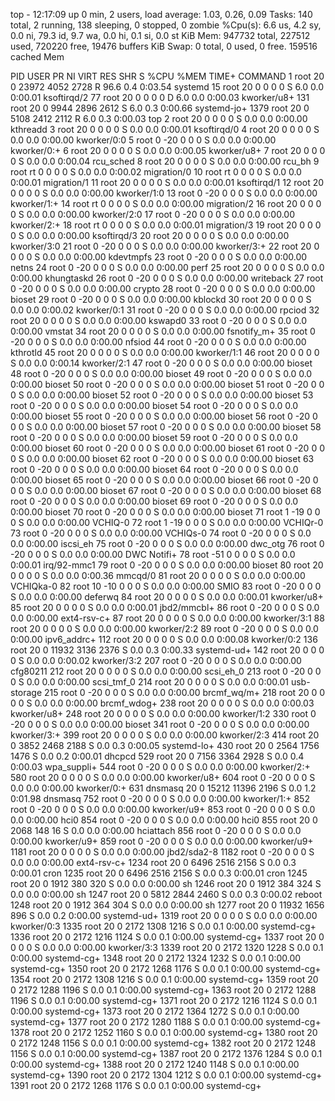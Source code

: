 top - 12:17:09 up 0 min,  2 users,  load average: 1.03, 0.26, 0.09
Tasks: 140 total,   2 running, 138 sleeping,   0 stopped,   0 zombie
%Cpu(s):  6.6 us,  4.2 sy,  0.0 ni, 79.3 id,  9.7 wa,  0.0 hi,  0.1 si,  0.0 st
KiB Mem:    947732 total,   227512 used,   720220 free,    19476 buffers
KiB Swap:        0 total,        0 used,        0 free.   159516 cached Mem

  PID USER      PR  NI    VIRT    RES    SHR S  %CPU %MEM     TIME+ COMMAND
    1 root      20   0   23972   4052   2728 R  96.6  0.4   0:03.54 systemd
   15 root      20   0       0      0      0 S   6.0  0.0   0:00.01 ksoftirqd/2
   77 root      20   0       0      0      0 D   6.0  0.0   0:00.03 kworker/u8+
  131 root      20   0    9944   2896   2612 S   6.0  0.3   0:00.66 systemd-jo+
 1379 root      20   0    5108   2412   2112 R   6.0  0.3   0:00.03 top
    2 root      20   0       0      0      0 S   0.0  0.0   0:00.00 kthreadd
    3 root      20   0       0      0      0 S   0.0  0.0   0:00.01 ksoftirqd/0
    4 root      20   0       0      0      0 S   0.0  0.0   0:00.00 kworker/0:0
    5 root       0 -20       0      0      0 S   0.0  0.0   0:00.00 kworker/0:+
    6 root      20   0       0      0      0 S   0.0  0.0   0:00.05 kworker/u8+
    7 root      20   0       0      0      0 S   0.0  0.0   0:00.04 rcu_sched
    8 root      20   0       0      0      0 S   0.0  0.0   0:00.00 rcu_bh
    9 root      rt   0       0      0      0 S   0.0  0.0   0:00.02 migration/0
   10 root      rt   0       0      0      0 S   0.0  0.0   0:00.01 migration/1
   11 root      20   0       0      0      0 S   0.0  0.0   0:00.01 ksoftirqd/1
   12 root      20   0       0      0      0 S   0.0  0.0   0:00.00 kworker/1:0
   13 root       0 -20       0      0      0 S   0.0  0.0   0:00.00 kworker/1:+
   14 root      rt   0       0      0      0 S   0.0  0.0   0:00.00 migration/2
   16 root      20   0       0      0      0 S   0.0  0.0   0:00.00 kworker/2:0
   17 root       0 -20       0      0      0 S   0.0  0.0   0:00.00 kworker/2:+
   18 root      rt   0       0      0      0 S   0.0  0.0   0:00.01 migration/3
   19 root      20   0       0      0      0 S   0.0  0.0   0:00.00 ksoftirqd/3
   20 root      20   0       0      0      0 S   0.0  0.0   0:00.00 kworker/3:0
   21 root       0 -20       0      0      0 S   0.0  0.0   0:00.00 kworker/3:+
   22 root      20   0       0      0      0 S   0.0  0.0   0:00.00 kdevtmpfs
   23 root       0 -20       0      0      0 S   0.0  0.0   0:00.00 netns
   24 root       0 -20       0      0      0 S   0.0  0.0   0:00.00 perf
   25 root      20   0       0      0      0 S   0.0  0.0   0:00.00 khungtaskd
   26 root       0 -20       0      0      0 S   0.0  0.0   0:00.00 writeback
   27 root       0 -20       0      0      0 S   0.0  0.0   0:00.00 crypto
   28 root       0 -20       0      0      0 S   0.0  0.0   0:00.00 bioset
   29 root       0 -20       0      0      0 S   0.0  0.0   0:00.00 kblockd
   30 root      20   0       0      0      0 S   0.0  0.0   0:00.02 kworker/0:1
   31 root       0 -20       0      0      0 S   0.0  0.0   0:00.00 rpciod
   32 root      20   0       0      0      0 S   0.0  0.0   0:00.00 kswapd0
   33 root       0 -20       0      0      0 S   0.0  0.0   0:00.00 vmstat
   34 root      20   0       0      0      0 S   0.0  0.0   0:00.00 fsnotify_m+
   35 root       0 -20       0      0      0 S   0.0  0.0   0:00.00 nfsiod
   44 root       0 -20       0      0      0 S   0.0  0.0   0:00.00 kthrotld
   45 root      20   0       0      0      0 S   0.0  0.0   0:00.00 kworker/1:1
   46 root      20   0       0      0      0 S   0.0  0.0   0:00.14 kworker/2:1
   47 root       0 -20       0      0      0 S   0.0  0.0   0:00.00 bioset
   48 root       0 -20       0      0      0 S   0.0  0.0   0:00.00 bioset
   49 root       0 -20       0      0      0 S   0.0  0.0   0:00.00 bioset
   50 root       0 -20       0      0      0 S   0.0  0.0   0:00.00 bioset
   51 root       0 -20       0      0      0 S   0.0  0.0   0:00.00 bioset
   52 root       0 -20       0      0      0 S   0.0  0.0   0:00.00 bioset
   53 root       0 -20       0      0      0 S   0.0  0.0   0:00.00 bioset
   54 root       0 -20       0      0      0 S   0.0  0.0   0:00.00 bioset
   55 root       0 -20       0      0      0 S   0.0  0.0   0:00.00 bioset
   56 root       0 -20       0      0      0 S   0.0  0.0   0:00.00 bioset
   57 root       0 -20       0      0      0 S   0.0  0.0   0:00.00 bioset
   58 root       0 -20       0      0      0 S   0.0  0.0   0:00.00 bioset
   59 root       0 -20       0      0      0 S   0.0  0.0   0:00.00 bioset
   60 root       0 -20       0      0      0 S   0.0  0.0   0:00.00 bioset
   61 root       0 -20       0      0      0 S   0.0  0.0   0:00.00 bioset
   62 root       0 -20       0      0      0 S   0.0  0.0   0:00.00 bioset
   63 root       0 -20       0      0      0 S   0.0  0.0   0:00.00 bioset
   64 root       0 -20       0      0      0 S   0.0  0.0   0:00.00 bioset
   65 root       0 -20       0      0      0 S   0.0  0.0   0:00.00 bioset
   66 root       0 -20       0      0      0 S   0.0  0.0   0:00.00 bioset
   67 root       0 -20       0      0      0 S   0.0  0.0   0:00.00 bioset
   68 root       0 -20       0      0      0 S   0.0  0.0   0:00.00 bioset
   69 root       0 -20       0      0      0 S   0.0  0.0   0:00.00 bioset
   70 root       0 -20       0      0      0 S   0.0  0.0   0:00.00 bioset
   71 root       1 -19       0      0      0 S   0.0  0.0   0:00.00 VCHIQ-0
   72 root       1 -19       0      0      0 S   0.0  0.0   0:00.00 VCHIQr-0
   73 root       0 -20       0      0      0 S   0.0  0.0   0:00.00 VCHIQs-0
   74 root       0 -20       0      0      0 S   0.0  0.0   0:00.00 iscsi_eh
   75 root       0 -20       0      0      0 S   0.0  0.0   0:00.00 dwc_otg
   76 root       0 -20       0      0      0 S   0.0  0.0   0:00.00 DWC Notifi+
   78 root     -51   0       0      0      0 S   0.0  0.0   0:00.01 irq/92-mmc1
   79 root       0 -20       0      0      0 S   0.0  0.0   0:00.00 bioset
   80 root      20   0       0      0      0 S   0.0  0.0   0:00.36 mmcqd/0
   81 root      20   0       0      0      0 S   0.0  0.0   0:00.00 VCHIQka-0
   82 root      10 -10       0      0      0 S   0.0  0.0   0:00.00 SMIO
   83 root       0 -20       0      0      0 S   0.0  0.0   0:00.00 deferwq
   84 root      20   0       0      0      0 S   0.0  0.0   0:00.01 kworker/u8+
   85 root      20   0       0      0      0 S   0.0  0.0   0:00.01 jbd2/mmcbl+
   86 root       0 -20       0      0      0 S   0.0  0.0   0:00.00 ext4-rsv-c+
   87 root      20   0       0      0      0 S   0.0  0.0   0:00.00 kworker/3:1
   88 root      20   0       0      0      0 S   0.0  0.0   0:00.00 kworker/2:2
   89 root       0 -20       0      0      0 S   0.0  0.0   0:00.00 ipv6_addrc+
  112 root      20   0       0      0      0 S   0.0  0.0   0:00.08 kworker/0:2
  136 root      20   0   11932   3136   2376 S   0.0  0.3   0:00.33 systemd-ud+
  142 root      20   0       0      0      0 S   0.0  0.0   0:00.02 kworker/3:2
  207 root       0 -20       0      0      0 S   0.0  0.0   0:00.00 cfg80211
  212 root      20   0       0      0      0 S   0.0  0.0   0:00.00 scsi_eh_0
  213 root       0 -20       0      0      0 S   0.0  0.0   0:00.00 scsi_tmf_0
  214 root      20   0       0      0      0 S   0.0  0.0   0:00.01 usb-storage
  215 root       0 -20       0      0      0 S   0.0  0.0   0:00.00 brcmf_wq/m+
  218 root      20   0       0      0      0 S   0.0  0.0   0:00.00 brcmf_wdog+
  238 root      20   0       0      0      0 S   0.0  0.0   0:00.03 kworker/u8+
  248 root      20   0       0      0      0 S   0.0  0.0   0:00.00 kworker/1:2
  330 root       0 -20       0      0      0 S   0.0  0.0   0:00.00 bioset
  341 root       0 -20       0      0      0 S   0.0  0.0   0:00.00 kworker/3:+
  399 root      20   0       0      0      0 S   0.0  0.0   0:00.00 kworker/2:3
  414 root      20   0    3852   2468   2188 S   0.0  0.3   0:00.05 systemd-lo+
  430 root      20   0    2564   1756   1476 S   0.0  0.2   0:00.01 dhcpcd
  529 root      20   0    7156   3364   2928 S   0.0  0.4   0:00.03 wpa_suppli+
  544 root       0 -20       0      0      0 S   0.0  0.0   0:00.00 kworker/2:+
  580 root      20   0       0      0      0 S   0.0  0.0   0:00.00 kworker/u8+
  604 root       0 -20       0      0      0 S   0.0  0.0   0:00.00 kworker/0:+
  631 dnsmasq   20   0   15212  11396   2196 S   0.0  1.2   0:01.98 dnsmasq
  752 root       0 -20       0      0      0 S   0.0  0.0   0:00.00 kworker/1:+
  852 root       0 -20       0      0      0 S   0.0  0.0   0:00.00 kworker/u9+
  853 root       0 -20       0      0      0 S   0.0  0.0   0:00.00 hci0
  854 root       0 -20       0      0      0 S   0.0  0.0   0:00.00 hci0
  855 root      20   0    2068    148     16 S   0.0  0.0   0:00.00 hciattach
  856 root       0 -20       0      0      0 S   0.0  0.0   0:00.00 kworker/u9+
  859 root       0 -20       0      0      0 S   0.0  0.0   0:00.00 kworker/u9+
 1181 root      20   0       0      0      0 S   0.0  0.0   0:00.00 jbd2/sda2-8
 1182 root       0 -20       0      0      0 S   0.0  0.0   0:00.00 ext4-rsv-c+
 1234 root      20   0    6496   2516   2156 S   0.0  0.3   0:00.01 cron
 1235 root      20   0    6496   2516   2156 S   0.0  0.3   0:00.01 cron
 1245 root      20   0    1912    380    320 S   0.0  0.0   0:00.00 sh
 1246 root      20   0    1912    384    324 S   0.0  0.0   0:00.00 sh
 1247 root      20   0    5812   2844   2460 S   0.0  0.3   0:00.02 reboot
 1248 root      20   0    1912    364    304 S   0.0  0.0   0:00.00 sh
 1277 root      20   0   11932   1656    896 S   0.0  0.2   0:00.00 systemd-ud+
 1319 root      20   0       0      0      0 S   0.0  0.0   0:00.00 kworker/0:3
 1335 root      20   0    2172   1308   1216 S   0.0  0.1   0:00.00 systemd-cg+
 1336 root      20   0    2172   1216   1124 S   0.0  0.1   0:00.00 systemd-cg+
 1337 root      20   0       0      0      0 S   0.0  0.0   0:00.00 kworker/3:3
 1339 root      20   0    2172   1320   1228 S   0.0  0.1   0:00.00 systemd-cg+
 1348 root      20   0    2172   1324   1232 S   0.0  0.1   0:00.00 systemd-cg+
 1350 root      20   0    2172   1268   1176 S   0.0  0.1   0:00.00 systemd-cg+
 1354 root      20   0    2172   1308   1216 S   0.0  0.1   0:00.00 systemd-cg+
 1359 root      20   0    2172   1288   1196 S   0.0  0.1   0:00.00 systemd-cg+
 1363 root      20   0    2172   1288   1196 S   0.0  0.1   0:00.00 systemd-cg+
 1371 root      20   0    2172   1216   1124 S   0.0  0.1   0:00.00 systemd-cg+
 1373 root      20   0    2172   1364   1272 S   0.0  0.1   0:00.00 systemd-cg+
 1377 root      20   0    2172   1280   1188 S   0.0  0.1   0:00.00 systemd-cg+
 1378 root      20   0    2172   1252   1160 S   0.0  0.1   0:00.00 systemd-cg+
 1380 root      20   0    2172   1248   1156 S   0.0  0.1   0:00.00 systemd-cg+
 1382 root      20   0    2172   1248   1156 S   0.0  0.1   0:00.00 systemd-cg+
 1387 root      20   0    2172   1376   1284 S   0.0  0.1   0:00.00 systemd-cg+
 1388 root      20   0    2172   1240   1148 S   0.0  0.1   0:00.00 systemd-cg+
 1390 root      20   0    2172   1304   1212 S   0.0  0.1   0:00.00 systemd-cg+
 1391 root      20   0    2172   1268   1176 S   0.0  0.1   0:00.00 systemd-cg+
